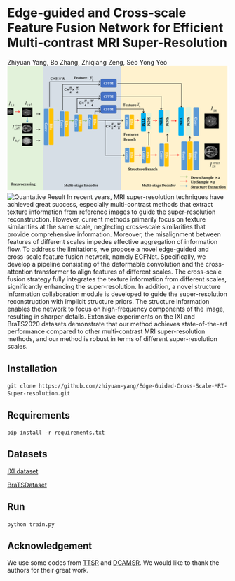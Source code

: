 # Edge-guided and Cross-scale Feature Fusion Network for Efficient Multi-contrast MRI Super-Resolution
Zhiyuan Yang, Bo Zhang, Zhiqiang Zeng, Seo Yong Yeo
![Network](./Fig/Fig1.png)
![Quantative Result](./Fig/Fig3.png)
In recent years, MRI super-resolution techniques have achieved great 
success, especially multi-contrast methods that extract texture information from 
reference images to guide the super-resolution reconstruction. However, current
methods primarily focus on texture similarities at the same scale, neglecting
cross-scale similarities that provide comprehensive information. Moreover, the 
misalignment between features of different scales impedes effective aggregation 
of information flow. To address the limitations, we propose a novel edge-guided 
and cross-scale feature fusion network, namely ECFNet. Specifically, we develop a pipeline consisting of the deformable convolution and the cross-attention 
transformer to align features of different scales. The cross-scale fusion strategy
fully integrates the texture information from different scales, significantly enhancing the super-resolution. In addition, a novel structure information collaboration module is developed to guide the super-resolution reconstruction with implicit structure priors. The structure information enables the network to focus on
high-frequency components of the image, resulting in sharper details. Extensive 
experiments on the IXI and BraTS2020 datasets demonstrate that our method 
achieves state-of-the-art performance compared to other multi-contrast MRI super-resolution methods, and our method is robust in terms of different super-resolution scales.

## Installation
```git clone https://github.com/zhiyuan-yang/Edge-Guided-Cross-Scale-MRI-Super-resolution.git```
## Requirements
```pip install -r requirements.txt```
## Datasets
[IXI dataset](https://brain-development.org/ixi-dataset/)

[BraTSDataset](https://www.med.upenn.edu/cbica/brats2020/data.html)

## Run
```python train.py```
## Acknowledgement
We use some codes from [TTSR](https://github.com/researchmm/TTSR) and [DCAMSR](https://github.com/Solor-pikachu/DCAMSR). We would like to thank the authors for their great work.

